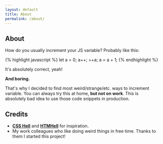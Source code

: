 ```yaml
---
layout: default
title: About
permalink: /about/
---
```

## About
How do you usually increment your JS variable? Probably like this:

{% highlight javascript %}
let a = 0;
a++;
++a;
a = a + 1;
{% endhighlight %}

It's absolutely correct, yeah!

**And boring.**

That's why I decided to find most weird/strange/etc. ways to increment variable. 
You can always try this at home, **but not on work**. This is absolutely bad idea to use 
those code snippets in production.

## Credits
- **[CSS Hell](https://csshell.dev/)** and **[HTMHell](https://www.htmhell.dev/)** for inspiration.
- My work colleagues who like doing weird things in free time. Thanks to them I started this project! 
